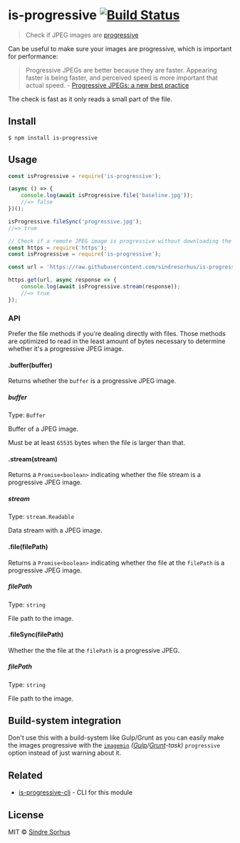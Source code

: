 # is-progressive [![Build Status](https://travis-ci.org/sindresorhus/is-progressive.svg?branch=master)](https://travis-ci.org/sindresorhus/is-progressive)

> Check if JPEG images are [progressive](http://www.faqs.org/faqs/jpeg-faq/part1/section-11.html)

Can be useful to make sure your images are progressive, which is important for performance:

> Progressive JPEGs are better because they are faster. Appearing faster is being faster, and perceived speed is more important that actual speed. - [Progressive JPEGs: a new best practice](http://calendar.perfplanet.com/2012/progressive-jpegs-a-new-best-practice/)

The check is fast as it only reads a small part of the file.


## Install

```
$ npm install is-progressive
```


## Usage

```js
const isProgressive = require('is-progressive');

(async () => {
	console.log(await isProgressive.file('baseline.jpg'));
	//=> false
})();

isProgressive.fileSync('progressive.jpg');
//=> true
```

```js
// Check if a remote JPEG image is progressive without downloading the whole file
const https = require('https');
const isProgressive = require('is-progressive');

const url = 'https://raw.githubusercontent.com/sindresorhus/is-progressive/master/fixture/progressive.jpg';

https.get(url, async response => {
	console.log(await isProgressive.stream(response));
	//=> true
});
```


### API

Prefer the file methods if you're dealing directly with files. Those methods are optimized to read in the least amount of bytes necessary to determine whether it's a progressive JPEG image.

#### .buffer(buffer)

Returns whether the `buffer` is a progressive JPEG image.

##### buffer

Type: `Buffer`

Buffer of a JPEG image.

Must be at least `65535` bytes when the file is larger than that.

#### .stream(stream)

Returns a `Promise<boolean>` indicating whether the file stream is a progressive JPEG image.

##### stream

Type: `stream.Readable`

Data stream with a JPEG image.

#### .file(filePath)

Returns a `Promise<boolean>` indicating whether the file at the `filePath` is a progressive JPEG image.

##### filePath

Type: `string`

File path to the image.

#### .fileSync(filePath)

Whether the the file at the `filePath` is a progressive JPEG.

##### filePath

Type: `string`

File path to the image.


## Build-system integration

Don't use this with a build-system like Gulp/Grunt as you can easily make the images progressive with the [`imagemin`](https://github.com/imagemin/imagemin) *([Gulp](https://github.com/sindresorhus/gulp-imagemin)/[Grunt](https://github.com/gruntjs/grunt-contrib-imagemin)-task)* `progressive` option instead of just warning about it.


## Related

- [is-progressive-cli](https://github.com/sindresorhus/is-progressive-cli) - CLI for this module


## License

MIT © [Sindre Sorhus](https://sindresorhus.com)
